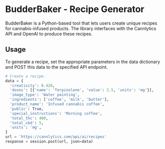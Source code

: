 # BudderBaker - Recipe Generator

BudderBaker is a Python-based tool that lets users create unique recipes for cannabis-infused products. The library interfaces with the Cannlytics API and OpenAI to produce these recipes.

## Usage

To generate a recipe, set the appropriate parameters in the data dictionary and POST this data to the specified API endpoint.

```py
# Create a recipe.
data = {
  'creativity': 0.420,
  'doses': [{'name': 'Terpinolene', 'value': 2.5, 'units': 'mg'}],
  'image_type': 'Water painting',
  'ingredients': ['coffee', 'milk', 'butter'],
  'product_name': 'Infused cannabis coffee',
  'public': True,
  'special_instructions': 'Morning coffee',
  'total_thc': 400,
  'total_cbd': 5,
  'units': 'mg',
}
url = 'https://cannlytics.com/api/ai/recipes'
response = session.post(url, json=data)
```
